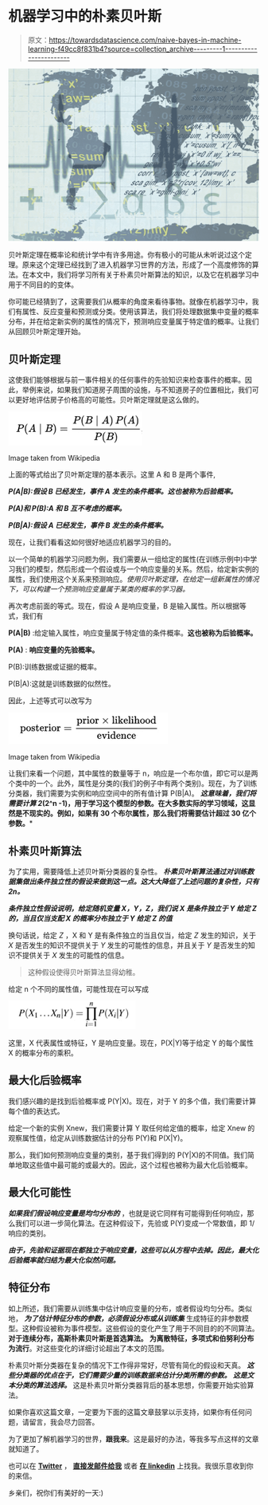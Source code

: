 # 机器学习中的朴素贝叶斯

> 原文：<https://towardsdatascience.com/naive-bayes-in-machine-learning-f49cc8f831b4?source=collection_archive---------1----------------------->

![](img/9614ad98395d1852d82262c77f4e9e96.png)

贝叶斯定理在概率论和统计学中有许多用途。你有极小的可能从未听说过这个定理。原来这个定理已经找到了进入机器学习世界的方法，形成了一个高度修饰的算法。在本文中，我们将学习所有关于朴素贝叶斯算法的知识，以及它在机器学习中用于不同目的的变体。

你可能已经猜到了，这需要我们从概率的角度来看待事物。就像在机器学习中，我们有属性、反应变量和预测或分类。使用该算法，我们将处理数据集中变量的概率分布，并在给定新实例的属性的情况下，预测响应变量属于特定值的概率。让我们从回顾贝叶斯定理开始。

## 贝叶斯定理

这使我们能够根据与前一事件相关的任何事件的先验知识来检查事件的概率。因此，举例来说，如果我们知道房子周围的设施，与不知道房子的位置相比，我们可以更好地评估房子价格高的可能性。贝叶斯定理就是这么做的。

![](img/5fd6c9d968e5bd04c4348af31c4b9900.png)

Image taken from Wikipedia

上面的等式给出了贝叶斯定理的基本表示。这里 A 和 B 是两个事件,

***P(A|B):假设 B 已经发生，事件 A 发生的条件概率。这也被称为后验概率。***

***P(A)和 P(B):A 和 B 互不考虑的概率。***

***P(B|A):假设 A 已经发生，事件 B 发生的条件概率。***

现在，让我们看看这如何很好地适应机器学习的目的。

以一个简单的机器学习问题为例，我们需要从一组给定的属性(在训练示例中)中学习我们的模型，然后形成一个假设或与一个响应变量的关系。然后，给定新实例的属性，我们使用这个关系来预测响应。*使用贝叶斯定理，在给定一组新属性的情况下，可以构建一个预测响应变量属于某类的概率的学习器。*

再次考虑前面的等式。现在，假设 A 是响应变量，B 是输入属性。所以根据等式，我们有

**P(A|B)** :给定输入属性，响应变量属于特定值的条件概率。**这也被称为后验概率。**

**P(A)** : **响应变量的先验概率。**

P(B):训练数据或证据的概率。

P(B|A):这就是训练数据的似然性。

因此，上述等式可以改写为

![](img/7a9ba116d37e15cd3ffc4b1d02ce8c5e.png)

Image taken from Wikipedia

让我们来看一个问题，其中属性的数量等于 n，响应是一个布尔值，即它可以是两个类中的一个。此外，属性是分类的(我们的例子中有两个类别)。现在，为了训练分类器，我们需要为实例和响应空间中的所有值计算 P(B|A)。 ***这意味着，我们将需要计算 2*(2^n -1)，用于学习这个模型的参数。在大多数实际的学习领域，这显然是不现实的。例如，如果有 30 个布尔属性，那么我们将需要估计超过 30 亿个参数。***

## 朴素贝叶斯算法

为了实用，需要降低上述贝叶斯分类器的复杂性。 ***朴素贝叶斯算法通过对训练数据集做出条件独立性的假设来做到这一点。这大大降低了上述问题的复杂性，只有 2n。***

***条件独立性假设说明，给定随机变量 X，Y，Z，我们说 X 是条件独立于 Y 给定 Z 的，当且仅当支配 X 的概率分布独立于 Y 给定 Z 的值***

换句话说，给定 *Z* ，X 和 Y 是有条件独立的当且仅当，给定 *Z* 发生的知识，关于 *X* 是否发生的知识不提供关于 *Y* 发生的可能性的信息，并且关于 *Y* 是否发生的知识不提供关于 *X* 发生的可能性的信息。

> 这种假设使得贝叶斯算法显得幼稚。

给定 n 个不同的属性值，可能性现在可以写成

![](img/1f5de7ec082d408ed9bb43e3a07441c2.png)

这里，X 代表属性或特征，Y 是响应变量。现在，P(X|Y)等于给定 Y 的每个属性 X 的概率分布的乘积。

## 最大化后验概率

我们感兴趣的是找到后验概率或 P(Y|X)。现在，对于 Y 的多个值，我们需要计算每个值的表达式。

给定一个新的实例 Xnew，我们需要计算 Y 取任何给定值的概率，给定 Xnew 的观察属性值，给定从训练数据估计的分布 P(Y)和 P(X|Y)。

那么，我们如何预测响应变量的类别，基于我们得到的 P(Y|X)的不同值。我们简单地取这些值中最可能的或最大的。因此，这个过程也被称为最大化后验概率。

## 最大化可能性

***如果我们假设响应变量是均匀分布的*** ，也就是说它同样有可能得到任何响应，那么我们可以进一步简化算法。在这种假设下，先验或 P(Y)变成一个常数值，即 1/响应的类别。

***由于，先验和证据现在都独立于响应变量，这些可以从方程中去掉。因此，最大化后验概率就归结为最大化似然问题。***

## 特征分布

如上所述，我们需要从训练集中估计响应变量的分布，或者假设均匀分布。类似地， ***为了估计特征分布的参数，必须假设分布或从训练集*** 生成特征的非参数模型。这种假设被称为事件模型。这些假设的变化产生了用于不同目的的不同算法。**对于连续分布，高斯朴素贝叶斯是首选算法。** **为离散特征，多项式和伯努利分布为流行**。对这些变化的详细讨论超出了本文的范围。

朴素贝叶斯分类器在复杂的情况下工作得非常好，尽管有简化的假设和天真。 ***这些分类器的优点在于，它们需要少量的训练数据来估计分类所需的参数。*** ***这是文本分类的算法选择。*** 这是朴素贝叶斯分类器背后的基本思想，你需要开始实验算法。

如果你喜欢这篇文章，一定要为下面的这篇文章鼓掌以示支持，如果你有任何问题，请留言，我会尽力回答。

为了更加了解机器学习的世界，**跟我来**。这是最好的办法，等我多写点这样的文章就知道了。

也可以在 [**Twitter**](https://twitter.com/Prashant_1722) ， [**直接发邮件给我**](mailto:pr.span24@gmail.com) 或者 [**在 linkedin**](https://www.linkedin.com/in/prashantgupta17/) 上找我。我很乐意收到你的来信。

乡亲们，祝你们有美好的一天:)